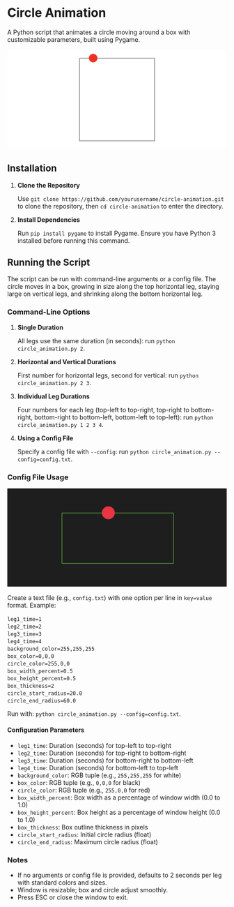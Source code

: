 # Circle Animation

A Python script that animates a circle moving around a box with customizable parameters, built using Pygame.

![Alt text](box_breather.png)

## Installation

1. **Clone the Repository**

   Use `git clone https://github.com/yourusername/circle-animation.git` to clone the repository, then `cd circle-animation` to enter the directory.

2. **Install Dependencies**

   Run `pip install pygame` to install Pygame. Ensure you have Python 3 installed before running this command.

## Running the Script

The script can be run with command-line arguments or a config file. The circle moves in a box, growing in size along the top horizontal leg, staying large on vertical legs, and shrinking along the bottom horizontal leg.

### Command-Line Options

1. **Single Duration**

   All legs use the same duration (in seconds): run `python circle_animation.py 2`.

2. **Horizontal and Vertical Durations**

   First number for horizontal legs, second for vertical: run `python circle_animation.py 2 3`.

3. **Individual Leg Durations**

   Four numbers for each leg (top-left to top-right, top-right to bottom-right, bottom-right to bottom-left, bottom-left to top-left): run `python circle_animation.py 1 2 3 4`.

4. **Using a Config File**

   Specify a config file with `--config`: run `python circle_animation.py --config=config.txt`.

### Config File Usage

![Alt text](box_breather_style.png)

Create a text file (e.g., `config.txt`) with one option per line in `key=value` format. Example:

`leg1_time=1`  
`leg2_time=2`  
`leg3_time=3`  
`leg4_time=4`  
`background_color=255,255,255`  
`box_color=0,0,0`  
`circle_color=255,0,0`  
`box_width_percent=0.5`  
`box_height_percent=0.5`  
`box_thickness=2`  
`circle_start_radius=20.0`  
`circle_end_radius=60.0`

Run with: `python circle_animation.py --config=config.txt`.

#### Configuration Parameters

- `leg1_time`: Duration (seconds) for top-left to top-right
- `leg2_time`: Duration (seconds) for top-right to bottom-right
- `leg3_time`: Duration (seconds) for bottom-right to bottom-left
- `leg4_time`: Duration (seconds) for bottom-left to top-left
- `background_color`: RGB tuple (e.g., `255,255,255` for white)
- `box_color`: RGB tuple (e.g., `0,0,0` for black)
- `circle_color`: RGB tuple (e.g., `255,0,0` for red)
- `box_width_percent`: Box width as a percentage of window width (0.0 to 1.0)
- `box_height_percent`: Box height as a percentage of window height (0.0 to 1.0)
- `box_thickness`: Box outline thickness in pixels
- `circle_start_radius`: Initial circle radius (float)
- `circle_end_radius`: Maximum circle radius (float)

### Notes

- If no arguments or config file is provided, defaults to 2 seconds per leg with standard colors and sizes.
- Window is resizable; box and circle adjust smoothly.
- Press ESC or close the window to exit.
